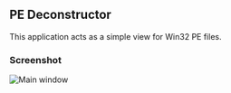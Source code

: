 ## PE Deconstructor

This application acts as a simple view for Win32 PE files.

### Screenshot

![Main window](https://i.stack.imgur.com/Jexhr.png)